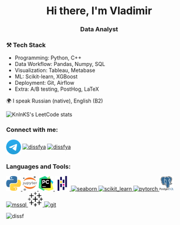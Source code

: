 <h1 align="center">Hi there, I'm Vladimir</h1>
<h3 align="center">Data Analyst</h3>

### ⚒️ Tech Stack
- Programming: Python, C++
- Data Workflow: Pandas, Numpy, SQL
- Visualization: Tableau, Metabase
- ML: Scikit-learn, XGBoost
- Deployment: Git, Airflow
- Extra: A/B testing, PostHog, LaTeX

🌍 I speak Russian (native), English (B2)

![KnlnKS's LeetCode stats](https://leetcode-stats-six.vercel.app/api?username=dissfya)  

### Connect with me:
<a href="https://t.me/dissfya" target="blank"><img align="center" src="https://raw.githubusercontent.com/dissf/dissf/d6d4df21f25d0cbe928b8d3dd9b4eb03c29295cd/icons/Telegram.svg" alt="dissf" height="40" width="40" /></a>
<a href="https://kaggle.com/dissfya" target="blank"><img align="center" src="https://raw.githubusercontent.com/rahuldkjain/github-profile-readme-generator/master/src/images/icons/Social/kaggle.svg" alt="dissfya" height="30" width="40" /></a>
<a href="https://www.leetcode.com/dissfya" target="blank"><img align="center" src="https://raw.githubusercontent.com/rahuldkjain/github-profile-readme-generator/master/src/images/icons/Social/leet-code.svg" alt="dissfya" height="30" width="40" /></a>

### Languages and Tools:
<p align="left">
<a href="https://www.python.org" target="_blank" rel="noreferrer"> <img src="https://raw.githubusercontent.com/dissf/dissf/d6d4df21f25d0cbe928b8d3dd9b4eb03c29295cd/icons/python.svg" alt="python" width="40" height="40"/> </a> 
<a href="https://jupyter.org/" target="_blank" rel="noreferrer"> <img src="https://raw.githubusercontent.com/dissf/dissf/d6d4df21f25d0cbe928b8d3dd9b4eb03c29295cd/icons/Jupyter.svg" alt="git" width="40" height="40"/> </a> 
<a href="https://www.jetbrains.com/pycharm/" target="_blank" rel="noreferrer"> <img src="https://raw.githubusercontent.com/dissf/dissf/d6d4df21f25d0cbe928b8d3dd9b4eb03c29295cd/icons/PyCharm.svg" alt="git" width="40" height="40"/> </a> 
<a href="https://pandas.pydata.org/" target="_blank" rel="noreferrer"> <img src="https://raw.githubusercontent.com/devicons/devicon/2ae2a900d2f041da66e950e4d48052658d850630/icons/pandas/pandas-original.svg" alt="pandas" width="40" height="40"/> </a>
<a href="https://seaborn.pydata.org/" target="_blank" rel="noreferrer"> <img src="https://seaborn.pydata.org/_images/logo-mark-lightbg.svg" alt="seaborn" width="40" height="40"/> </a>
<a href="https://scikit-learn.org/" target="_blank" rel="noreferrer"> <img src="https://upload.wikimedia.org/wikipedia/commons/0/05/Scikit_learn_logo_small.svg" alt="scikit_learn" width="40" height="40"/> </a>
<a href="https://pytorch.org/" target="_blank" rel="noreferrer"> <img src="https://www.vectorlogo.zone/logos/pytorch/pytorch-icon.svg" alt="pytorch" width="40" height="40"/> </a>
<a href="https://www.postgresql.org" target="_blank" rel="noreferrer"> <img src="https://raw.githubusercontent.com/devicons/devicon/master/icons/postgresql/postgresql-original-wordmark.svg" alt="postgresql" width="40" height="40"/> </a>
<a href="https://www.microsoft.com/en-us/sql-server" target="_blank" rel="noreferrer"> <img src="https://www.svgrepo.com/show/303229/microsoft-sql-server-logo.svg" alt="mssql" width="40" height="40"/> </a>
<a href="tableau.com" target="_blank" rel="noreferrer"> <img src="https://raw.githubusercontent.com/dissf/dissf/557c8e09a6b779ade6751ef3c354f8474dd85abb/icons/tableau.svg" alt="tableau" width="40" height="40"/> </a> 
<a href="https://git-scm.com/" target="_blank" rel="noreferrer"> <img src="https://www.vectorlogo.zone/logos/git-scm/git-scm-icon.svg" alt="git" width="40" height="40"/> </a>
 </p>
 
<p align="left"> <img src="https://komarev.com/ghpvc/?username=dissf&label=Profile%20views&color=0e75b6&style=flat" alt="dissf" /> </p>
